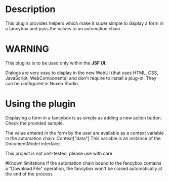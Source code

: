 # Description
This plugin provides helpers which make it super simple to display a form in a fancybox and pass the values to an automation chain.

# WARNING
This plugins is to be used only within the **JSF UI**.

Dialogs are very easy to display in the new WebUI (that uses HTML, CSS, JavaScript, WebComponents) and don't require to install a plug-in: They can be configured in Nuxeo Studio.

# Using the plugin 
Displaying a form in a fancybox is as simple as adding a new action button. Check the provided sample. 

The value entered in the form by the user are available as a context variable in the automation chain: Context["data"]
This variable is an instance of the DocumentModel interface.

This project is not unit-tested, please use with care

#Known limitations
If the automation chain bound to the fancybox contains a "Download File" operation, the fancybox won't be closed automatically at the end of the process   
